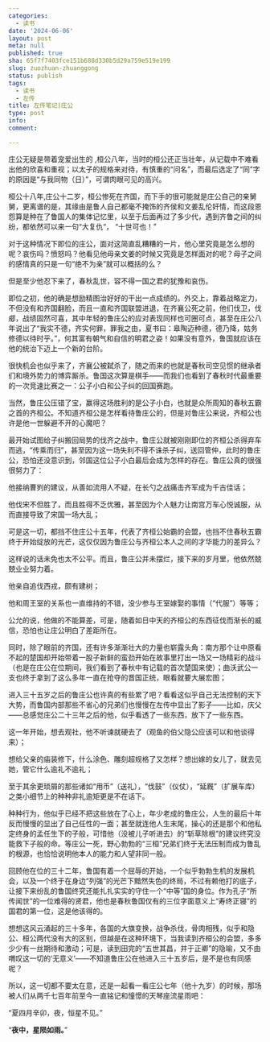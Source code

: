 ```yaml
---
categories:
  - 读书
date: '2024-06-06'
layout: post
meta: null
published: true
sha: 65f7f7403fce151b688d330b5d29a759e519e199
slug: zuozhuan-zhuanggong
status: publish
tags:
  - 读书
  - 左传
title: 左传笔记|庄公
type: post
info: 
comment: 

---
```


庄公无疑是带着宠爱出生的 ,桓公八年，当时的桓公还正当壮年，从记载中不难看出他的欣喜和重视；以太子的规格来对待，有慎重的“问名”，而最后选定了“同”字的原因是“与我同物（日）”，可谓肉眼可见的高兴。

桓公十八年,庄公十二岁，桓公惨死在齐国，而下手的很可能就是庄公自己的亲舅舅，更离谱的是，其缘由是鲁人自己都毫不掩饰的齐侯和文姜乱伦奸情，而这段恩怨算是种在了鲁国人的集体记忆里，以至于后面再过了多少代，遇到齐鲁之间的纠纷，都依然可以来一句“大复仇“， “十世可也！”

对于这种情况下即位的庄公，面对这简直乱糟糟的一片，他心里究竟是怎么想的呢？哀伤吗？愤怒吗？他看见他母亲文姜的时候又究竟是怎样面对的呢？母子之间的感情真的只是一句“绝不为亲”就可以概括的么？

但是至少他忍下来了，春秋乱世，容不得一国之君的犹豫和哀伤。

即位之初，他的确是想励精图治好好的干出一点成绩的。外交上，靠着战略定力，不但没有和齐国翻脸，而且一直和齐国联盟进退，在齐襄公死之前，他们伐卫，伐郕，战绩固然可喜，其中年轻的鲁庄公的应对表现同样也可圈可点，甚至在庄公八年说出了“我实不德，齐实何罪，罪我之由，夏书曰：皋陶迈种德，德乃降，姑务修德以待时乎。”，何其富有朝气和自信的明君之姿！如果没有意外，鲁国就应该在他的统治下迈上一个新的台阶。

很快机会也似乎来了，齐襄公被弑杀了，随之而来的也就是春秋司空见惯的继承者们和境外势力的博弈厮杀。鲁国这次算是棋手——而我们也看到了春秋时代最重要的一次竞速比赛之一：公子小白和公子纠的回国赛跑。

当然，鲁庄公压错了宝，赢得这场胜利的是公子小白，也就是众所周知的春秋五霸之首的齐桓公。不知道齐桓公是怎样看待鲁庄公的，但是对鲁庄公来说，齐桓公也许是他一世躲避不开的心魔吧？

最开始试图给子纠搬回局势的伐齐之战中，鲁庄公就被刚刚即位的齐桓公杀得弃车而逃，“传乘而归”，甚至因为这一场失利不得不诛杀子纠，送回管仲，此时的鲁庄公，恐怕还没意识到，邻国这位公子小白最后会成为怎样的存在。鲁庄公真的很强很努力了：

他接纳曹刿的建议，从善如流用人不疑，在长勺之战痛击齐军成为千古佳话；

他伐宋不但胜了，而且胜得不乏优雅，甚至因为个人魅力让南宫万车心悦诚服，从而直接导致了宋国一场大乱；

可是这一切，都挡不住庄公十五年，代表了齐桓公始霸的会盟，也挡不住春秋五霸终于开始绽放的光芒，这仅仅因为鲁庄公与齐桓公本人之间的才华能力的差异么？

这样说的话未免也太不公平。而且，鲁庄公并未摆烂，接下来的岁月里，他依然兢兢业业努力着。

他亲自追伐西戎，颇有建树；

他和周王室的关系也一直维持的不错，没少参与王室嫁娶的事情（“代服”）等等；

公允的说，他做的不能算差，可是，随着如日中天的齐桓公的东西征伐而渐长的威信，恐怕也让庄公明白了差距所在。

同时，除了眼前的齐国，还有许多渐渐壮大的力量也崭露头角：南方那个让中原看不起的楚国却开始带着一股子新鲜的蛮劲开始在故事里打出一场又一场精彩的战斗（也是在庄公在位期间，我们看到了春秋中有记载的首次楚国来使）；曲沃武公一支也终于拿到了这么多年一直在抢夺的晋国正统，眼看就要大展宏图；

进入三十五岁之后的鲁庄公也许真的有些累了吧？看看这似乎自己无法控制的天下大势，而鲁国内部那些不省心的兄弟们也慢慢在左传中显出了影子——比如，庆父——总感觉庄公二十三年之后的他，似乎看透了一些东西，放下了一些东西。

这一年开始，想去观社，他不听谏就硬去了（观鱼的伯父隐公应该可以和他谈得来）；

想给父亲的庙装修下，什么涂色、雕刻超规格了又怎样？想出嫁的女儿了，就去见她，管它什么逾礼不逾礼；

至于其余更琐屑的那些诸如“用币”（送礼），“伐鼓”（仪仗），“延厩”（扩展车库）之类小细节上的种种非礼逾矩更是不在话下。

种种行为，他似乎已经不把这些放在了心上，年少老成的鲁庄公，人生的最后十年反而慢慢的显出了自己任性的一面；甚至就连他人生末尾，操心的还是那个和他私定终身的孟任生下的子般，可惜他（没被儿子听进去）的“斩草除根”的建议终究没能救下子般的命。等庄公一死，野心勃勃的“三桓”兄弟们终于无法压制而成为鲁乱的根源，也恰恰说明他本人的能力和人望非同一般。

回顾他在位的三十二年，鲁国有着一个屈辱的开始，一个似乎勃勃生机的发展机会，以及一个终于在身边“列强”的光芒下黯然失色的终局，不过有赖他打的底子，让接下来纷乱的鲁国终究还能扎扎实实的守住一个“中等”国的身位。作为孔子“所传闻世”的一位难得的贤君，他也是春秋鲁国仅有的三位字面意义上“寿终正寝”的国君的第一位，这是他该得的。

想想这风云涌起的三十多年，各国的大旗变换，战争杀伐，骨肉相残，似乎和隐公、桓公两代没有大的区别，但越是在这种环境下，当我读到齐桓公的会盟，多多少少有一丝期待和激动；可是，读到田完的“五世其昌，并于正卿”的隐喻，又不由喟叹这一切的‘无意义’——不知道鲁庄公在他进入三十五岁后，是不是也有同感呢？

所以，这一切都不要太在意，还是一起看一看庄公七年（他十九岁）的时候，那场被人们从两千七百年前至今一直铭记和憧憬的天琴座流星雨吧：

“夏四月辛卯，夜，恒星不见。”

“**夜中，星陨如雨。**”